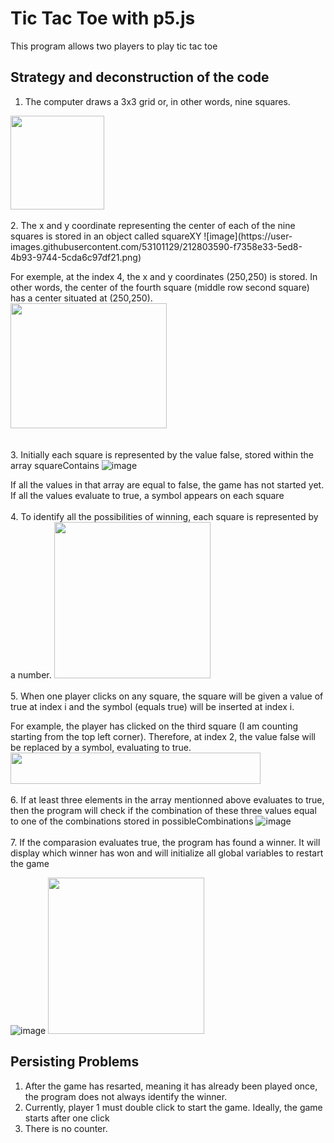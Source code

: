 # Tic Tac Toe with p5.js

This program allows two players to play tic tac toe

## Strategy and deconstruction of the code 

1. The computer draws a 3x3 grid or, in other words, nine squares. 
<img src="https://user-images.githubusercontent.com/53101129/212801673-6f6b6a56-2487-4c9b-8517-7608496ca6cd.png" width="150" height="150">
<br><br>
2. The x and y coordinate representing the center of each of the nine squares is stored in an object called squareXY
![image](https://user-images.githubusercontent.com/53101129/212803590-f7358e33-5ed8-4b93-9744-5cda6c97df21.png)

For exemple, at the index 4, the x and y coordinates (250,250) is stored. 
In other words, the center of the fourth square (middle row second square) has a center situated at (250,250). 
<br>
<img src="https://user-images.githubusercontent.com/53101129/212803283-0f9306ad-4545-4030-8c58-9361b6e0fc60.png" width="250" height="200">
 <br><br>                                                                                                                                       
3. Initially each square is represented by the value false, stored within the array squareContains 
![image](https://user-images.githubusercontent.com/53101129/212803481-b3333d9d-d79d-4f37-9018-f226cbc120f7.png)

If all the values in that array are equal to false, the game has not started yet. 
If all the values evaluate to true, a symbol appears on each square
<br><br>
4. To identify all the possibilities of winning, each square is represented by a number. 
<img src="https://user-images.githubusercontent.com/53101129/212804546-7f0d6b7f-c4ee-4bb0-83b7-0152d5f89c15.png" width="250" height="250">
<br><br>
5. When one player clicks on any square, the square will be given a value of true at index i and the symbol (equals true) will be inserted at index i. 

For example, the player has clicked on the third square (I am counting starting from the top left corner). 
Therefore, at index 2, the value false will be replaced by a symbol, evaluating to true. 
<br>
<img src="https://user-images.githubusercontent.com/53101129/212805258-2b34a5aa-4772-43ec-9ae9-85eef9a55c93.png" width="400" height="50">
<br><br>
6. If at least three elements in the array mentionned above evaluates to true, then the program will check if the combination of these three values equal to one of the combinations stored in possibleCombinations 
![image](https://user-images.githubusercontent.com/53101129/212806214-0afa1b3c-4aeb-41a1-919b-d7f27f4af840.png)
<br><br>
7. If the comparasion evaluates true, the program has found a winner. It will display which winner has won and will initialize all global variables to restart the game 

![image](https://user-images.githubusercontent.com/53101129/212806859-30f87445-e20f-4281-9259-079e2c5daf10.png)
<img src="https://user-images.githubusercontent.com/53101129/212806859-30f87445-e20f-4281-9259-079e2c5daf10.png" width="250" height="250">


## Persisting Problems 
1. After the game has resarted, meaning it has already been played once, the program does not always 
identify the winner. 
2. Currently, player 1 must double click to start the game. Ideally, the game starts after one click
3. There is no counter.

